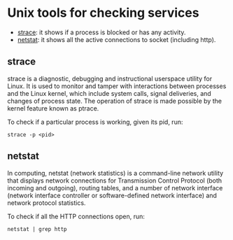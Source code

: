 # Unix tools for checking services

* [strace](#strace): it shows if a process is blocked or has any activity.
* [netstat](#netstat): it shows all the active connections to socket (including http).

## strace
strace is a diagnostic, debugging and instructional userspace utility for Linux. It is used to monitor and tamper with interactions between processes and the Linux kernel, which include system calls, signal deliveries, and changes of process state. The operation of strace is made possible by the kernel feature known as ptrace.

To check if a particular process is working, given its pid, run:

```
strace -p <pid>
```

## netstat
In computing, netstat (network statistics) is a command-line network utility that displays network connections for Transmission Control Protocol (both incoming and outgoing), routing tables, and a number of network interface (network interface controller or software-defined network interface) and network protocol statistics. 

To check if all the HTTP connections open, run:

```
netstat | grep http
```
